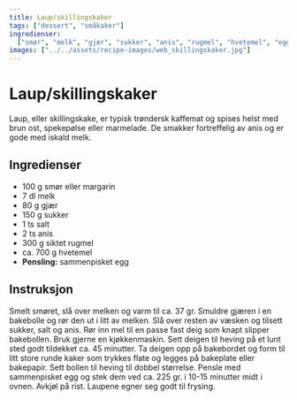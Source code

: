 ```yaml
---
title: Laup/skillingskaker
tags: ["dessert", "småkaker"]
ingredienser:
  ["smør", "melk", "gjær", "sukker", "anis", "rugmel", "hvetemel", "egg"]
images: ["../../assets/recipe-images/web_skillingskaker.jpg"]
---
```


# Laup/skillingskaker

Laup, eller skillingskake, er typisk trøndersk kaffemat og spises helst med brun ost, spekepølse eller marmelade. De smakker fortreffelig av anis og er gode med iskald melk.

## Ingredienser

- 100 g smør eller margarin
- 7 dl melk
- 80 g gjær
- 150 g sukker
- 1 ts salt
- 2 ts anis
- 300 g siktet rugmel
- ca. 700 g hvetemel
- **Pensling:** sammenpisket egg

## Instruksjon

Smelt smøret, slå over melken og varm til ca. 37 gr. Smuldre gjæren i en bakebolle og rør den ut i litt av melken. Slå over resten av væsken og tilsett sukker, salt og anis. Rør inn mel til en passe fast deig som knapt slipper bakebollen. Bruk gjerne en kjøkkenmaskin. Sett deigen til heving på et lunt sted godt tildekket ca. 45 minutter. Ta deigen opp på bakebordet og form til litt store runde kaker som trykkes flate og legges på bakeplate eller bakepapir. Sett bollen til heving til dobbel størrelse. Pensle med sammenpisket egg og stek dem ved ca. 225 gr. i 10-15 minutter midt i ovnen. Avkjøl på rist. Laupene egner seg godt til frysing.
